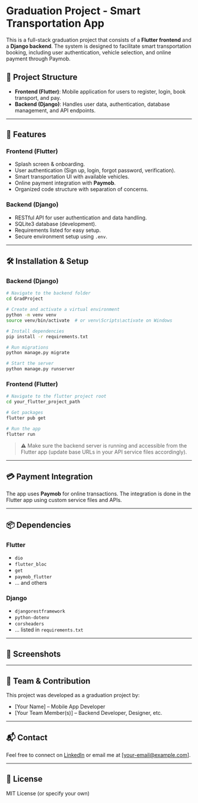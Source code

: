 
# Graduation Project - Smart Transportation App

This is a full-stack graduation project that consists of a **Flutter frontend** and a **Django backend**. The system is designed to facilitate smart transportation booking, including user authentication, vehicle selection, and online payment through Paymob.

## 🧩 Project Structure

- **Frontend (Flutter)**: Mobile application for users to register, login, book transport, and pay.
- **Backend (Django)**: Handles user data, authentication, database management, and API endpoints.

---

## 🚀 Features

### Frontend (Flutter)
- Splash screen & onboarding.
- User authentication (Sign up, login, forgot password, verification).
- Smart transportation UI with available vehicles.
- Online payment integration with **Paymob**.
- Organized code structure with separation of concerns.

### Backend (Django)
- RESTful API for user authentication and data handling.
- SQLite3 database (development).
- Requirements listed for easy setup.
- Secure environment setup using `.env`.

---

## 🛠️ Installation & Setup

### Backend (Django)
```bash
# Navigate to the backend folder
cd GradProject

# Create and activate a virtual environment
python -m venv venv
source venv/bin/activate  # or venv\Scripts\activate on Windows

# Install dependencies
pip install -r requirements.txt

# Run migrations
python manage.py migrate

# Start the server
python manage.py runserver
```

### Frontend (Flutter)
```bash
# Navigate to the flutter project root
cd your_flutter_project_path

# Get packages
flutter pub get

# Run the app
flutter run
```

> ⚠️ Make sure the backend server is running and accessible from the Flutter app (update base URLs in your API service files accordingly).

---

## 💳 Payment Integration
The app uses **Paymob** for online transactions. The integration is done in the Flutter app using custom service files and APIs.

---

## 📦 Dependencies

### Flutter
- `dio`
- `flutter_bloc`
- `get`
- `paymob_flutter`
- ... and others

### Django
- `djangorestframework`
- `python-dotenv`
- `corsheaders`
- ... listed in `requirements.txt`

---

## 📸 Screenshots


---

## 👥 Team & Contribution

This project was developed as a graduation project by:

- [Your Name] – Mobile App Developer
- [Your Team Member(s)] – Backend Developer, Designer, etc.

---

## 📬 Contact

Feel free to connect on [LinkedIn](https://linkedin.com) or email me at [your-email@example.com].

---

## 🏁 License

MIT License (or specify your own)

